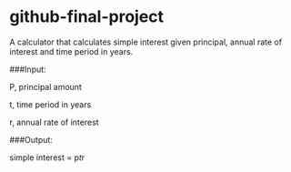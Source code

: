 # github-final-project
A calculator that calculates simple interest given principal, annual rate of interest and time period in years.


###Input:

  P, principal amount
  
  t, time period in years
  
  r, annual rate of interest
  
###Output:

  simple interest = p*t*r 

